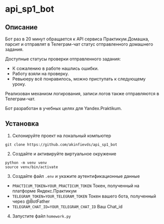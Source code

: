 # api_sp1_bot

## Описание

Бот раз в 20 минут обращается к API сервиса Практикум.Домашка, парсит и отправлят в Телеграм-чат статус отправленного домашнего задания.

Доступные статусы проверки отправленного задания:

* К сожалению в работе нашлись ошибки.
* Работу взяли на проверку.
* Ревьюеру всё понравилось, можно приступать к следующему уроку.

Реализован механизм логирования, записи логов также отправляются в Телеграм-чат.

Бот разработан в учебных целях для Yandex.Praktikum.

## Установка

1. Склонируйте проект на локальный компьютер

```
git clone https://github.com/akinfievds/api_sp1_bot
```

2. Создайте и активируйте виртуальное окружение

```
python -m venv venv
source venv/bin/activate
```

3. Создайте файл `.env` и укажите аутентификационные данные

* `PRACTICUM_TOKEN=YOUR_PRACTICUM_TOKEN` Токен, полученный на платформе Яндекс.Практикум
* `TELEGRAM_TOKEN=YOUR_TELEGRAM_TOKEN` Токен вашего бота, полученный через @BotFather
* `TELEGRAM_CHAT_ID=YOUR_TELEGRAM_CHAT_ID` Ваш Chat_id

4. Запустите файл `homework.py`

